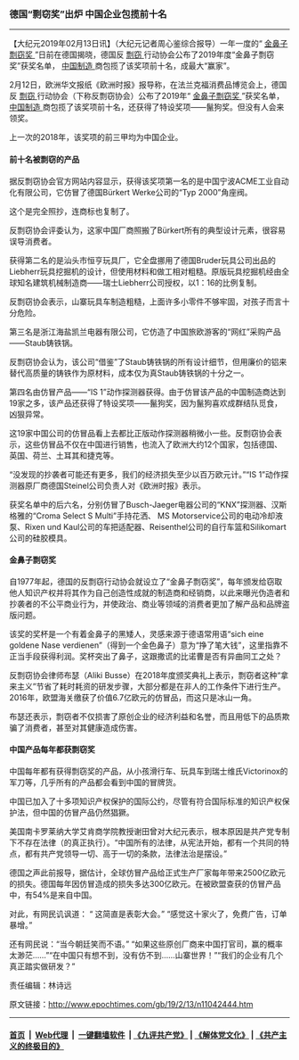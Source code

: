 ### 德国“剽窃奖”出炉 中国企业包揽前十名
------------------------

<p>
 【大纪元2019年02月13日讯】（大纪元记者周心鉴综合报导）一年一度的“
 <a href="http://www.epochtimes.com/gb/tag/%E9%87%91%E9%BC%BB%E5%AD%90%E5%89%BD%E7%AA%83%E5%A5%96.html">
  金鼻子剽窃奖
 </a>
 ”日前在德国揭晓，德国反
 <a href="http://www.epochtimes.com/gb/tag/%E5%89%BD%E7%AA%83.html">
  剽窃
 </a>
 行动协会公布了2019年度“金鼻子剽窃奖”获奖名单，
 <a href="http://www.epochtimes.com/gb/tag/%E4%B8%AD%E5%9B%BD%E5%88%B6%E9%80%A0.html">
  中国制造
 </a>
 商包揽了该奖项前十名，成最大“赢家”。
</p>
<p>
 2月12日，欧洲华文报纸《欧洲时报》报导称，在法兰克福消费品博览会上，德国反
 <a href="http://www.epochtimes.com/gb/tag/%E5%89%BD%E7%AA%83.html">
  剽窃
 </a>
 行动协会（下称反剽窃协会）公布了2019年“
 <a href="http://www.epochtimes.com/gb/tag/%E9%87%91%E9%BC%BB%E5%AD%90%E5%89%BD%E7%AA%83%E5%A5%96.html">
  金鼻子剽窃奖
 </a>
 ”获奖名单，
 <a href="http://www.epochtimes.com/gb/tag/%E4%B8%AD%E5%9B%BD%E5%88%B6%E9%80%A0.html">
  中国制造
 </a>
 商包揽了该奖项前十名，还获得了特设奖项——鬣狗奖。但没有人会来领奖。
</p>
<p>
 上一次的2018年，该奖项的前三甲均为中国企业。
</p>
<h4>
 前十名被剽窃的产品
</h4>
<p>
 据反剽窃协会官方网站内容显示，获得该奖项第一名的是中国宁波ACME工业自动化有限公司，它仿冒了德国Bürkert Werke公司的“Typ 2000”角座阀。
</p>
<p>
 这个是完全照抄，连商标也复制了。
</p>
<p>
 反剽窃协会评委认为，这家中国厂商照搬了Bürkert所有的典型设计元素，很容易误导消费者。
</p>
<p>
 获得第二名的是汕头市恒亨玩具厂，它全盘挪用了德国Bruder玩具公司出品的Liebherr玩具挖掘机的设计，但使用材料和做工相对粗糙。原版玩具挖掘机经由全球知名建筑机械制造商——瑞士Liebherr公司授权，以1：16的比例复制。
</p>
<p>
 反剽窃协会表示，山寨玩具车制造粗糙，上面许多小零件不够牢固，对孩子而言十分危险。
</p>
<p>
 第三名是浙江海盐凯兰电器有限公司，它仿造了中国旅欧游客的“网红”采购产品——Staub铸铁锅。
</p>
<p>
 反剽窃协会认为，该公司“借鉴”了Staub铸铁锅的所有设计细节，但用廉价的铝来替代高质量的铸铁作为原材料，成本仅为真Staub铸铁锅的十分之一。
</p>
<p>
 第四名由仿冒产品——“IS 1”动作探测器获得。由于仿冒该产品的中国制造商达到19家之多，该产品还获得了特设奖项——鬣狗奖，因为鬣狗喜欢成群结队觅食，凶狠异常。
</p>
<p>
 这19家中国公司的仿冒品看上去都比正版动作探测器稍微小一些。反剽窃协会表示，这些仿冒品不仅在中国进行销售，也流入了欧洲大约12个国家，包括德国、英国、荷兰、土耳其和捷克等。
</p>
<p>
 “没发现的抄袭者可能还有更多，我们的经济损失至少以百万欧元计。”“IS 1”动作探测器原厂商德国Steinel公司负责人对《欧洲时报》表示。
</p>
<p>
 获奖名单中的后六名，分别仿冒了Busch-Jaeger电器公司的“KNX”探测器、汉斯格雅的“Croma Select S Multi”手持花洒、 MS Motorservice公司的电动冷却液泵、Rixen und Kaul公司的车把适配器、Reisenthel公司的自行车篮和Silikomart公司的硅胶模具。
</p>
<h4>
 金鼻子剽窃奖
</h4>
<p>
 自1977年起，德国的反剽窃行动协会就设立了“金鼻子剽窃奖”，每年颁发给窃取他人知识产权并将其作为自己创造性成就的制造商和经销商，以此来曝光伪造者和抄袭者的不公平商业行为，并使政治、商业等领域的消费者更加了解产品和品牌盗版问题。
</p>
<p>
 该奖的奖杯是一个有着金鼻子的黑矮人，灵感来源于德语常用语“sich eine goldene Nase verdienen”（得到一个金色鼻子）意为“挣了笔大钱”，这里指靠不正当手段获得利润。奖杯突出了鼻子，这跟撒谎的比诺曹是否有异曲同工之处？
</p>
<p>
 反剽窃协会律师布瑟（Aliki Busse）在2018年度颁奖典礼上表示，剽窃者这种“拿来主义”节省了耗时耗资的研发步骤，大部分都是在非人的工作条件下进行生产。2016年，欧盟海关缴获了价值6.7亿欧元的仿冒品，而这只是冰山一角。
</p>
<p>
 布瑟还表示，剽窃者不仅损害了原创企业的经济利益和名誉，而且用低下的品质欺骗了消费者，甚至对其健康造成伤害。
</p>
<h4>
 中国产品每年都获剽窃奖
</h4>
<p>
 中国每年都有获得剽窃奖的产品，从小孩滑行车、玩具车到瑞士维氏Victorinox的军刀等，几乎所有的产品都会看到中国的冒牌货。
</p>
<p>
 中国已加入了十多项知识产权保护的国际公约，尽管有符合国际标准的知识产权保护法，但中国的仿冒产品仍然猖獗。
</p>
<p>
 美国南卡罗莱纳大学艾肯商学院教授谢田曾对大纪元表示，根本原因是共产党专制下不存在法律（的真正执行）。“中国所有的法律，从宪法开始，都有一个共同的特点，都有共产党领导一切、高于一切的条款，法律法治是摆设。”
</p>
<p>
 德国之声此前报导，据估计，全球仿冒产品给正式生产厂家每年带来2500亿欧元的损失。德国每年因仿冒造成的损失多达300亿欧元。在被欧盟查获的仿冒产品中，有54%是来自中国。
</p>
<p>
 对此，有网民讥讽道： “ 这简直是表彰大会。” “感觉这十家火了，免费广告，订单暴增。”
</p>
<p>
 还有网民说：“当今朝廷笑而不语。” “如果这些原创厂商来中国打官司，赢的概率太渺茫……”“在中国只有想不到，没有仿不到……山寨世界！”“我们的企业有几个真正踏实做研发？”
</p>
<p>
 责任编辑：林诗远
</p>

原文链接：http://www.epochtimes.com/gb/19/2/13/n11042444.htm


------------------------
#### [首页](https://github.com/gfw-breaker/banned-news/blob/master/README.md) &nbsp;|&nbsp; [Web代理](https://github.com/labour-camp/helloworld) &nbsp;|&nbsp; [一键翻墙软件](https://github.com/gfw-breaker/nogfw/blob/master/README.md) &nbsp;| [《九评共产党》](https://github.com/gfw-breaker/9ping.md/blob/master/README.md#九评之一评共产党是什么) | [《解体党文化》](https://github.com/gfw-breaker/jtdwh.md/blob/master/README.md) | [《共产主义的终极目的》](https://github.com/gfw-breaker/gczydzjmd.md/blob/master/README.md)

